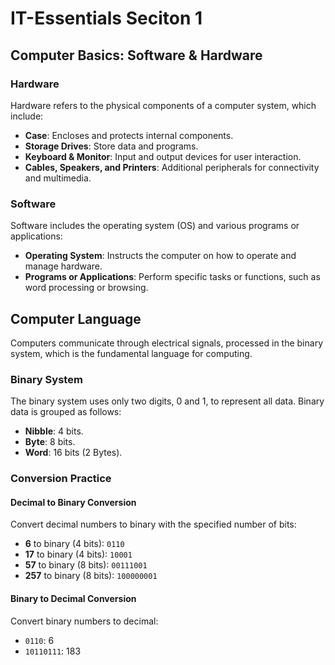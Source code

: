 
# IT-Essentials Seciton 1

## Computer Basics: Software & Hardware

### Hardware

Hardware refers to the physical components of a computer system, which include:

- **Case**: Encloses and protects internal components.
- **Storage Drives**: Store data and programs.
- **Keyboard & Monitor**: Input and output devices for user interaction.
- **Cables, Speakers, and Printers**: Additional peripherals for connectivity and multimedia.

### Software

Software includes the operating system (OS) and various programs or applications:

- **Operating System**: Instructs the computer on how to operate and manage hardware.
- **Programs or Applications**: Perform specific tasks or functions, such as word processing or browsing.

## Computer Language

Computers communicate through electrical signals, processed in the binary system, which is the fundamental language for computing.

### Binary System

The binary system uses only two digits, 0 and 1, to represent all data. Binary data is grouped as follows:

- **Nibble**: 4 bits.
- **Byte**: 8 bits.
- **Word**: 16 bits (2 Bytes).

### Conversion Practice

#### Decimal to Binary Conversion

Convert decimal numbers to binary with the specified number of bits:

- **6** to binary (4 bits): `0110`
- **17** to binary (4 bits): `10001`
- **57** to binary (8 bits): `00111001`
- **257** to binary (8 bits): `100000001`

#### Binary to Decimal Conversion

Convert binary numbers to decimal:

- `0110`: 6
- `10110111`: 183